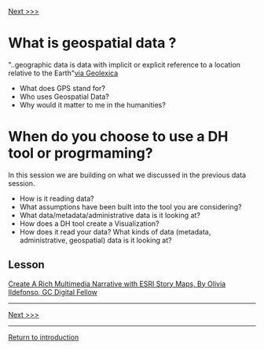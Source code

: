 [Next >>>](storymaps.md) 

# What is geospatial data ?
"..geographic data is data with implicit or explicit reference to a location relative to the Earth"[via Geolexica](https://www.geolexica.org/concepts/202/)
* What does GPS stand for?
* Who uses Geospatial Data?
* Why would it matter to me in the humanities?

# When do you choose to use a DH tool or progrmaming?
In this session we are building on what we discussed in the previous data session.
* How is it reading data? 
* What assumptions have been built into the tool you are considering?
* What data/metadata/administrative data is it looking at?  
* How does a DH tool create a Visualization? 
* How does it read your data? What kinds of data (metadata, administrative, geospatial) data is it looking at?  


## Lesson
[Create A Rich Multimedia Narrative with ESRI Story Maps, By Olivia Ildefonso, GC Digital Fellow](https://www.arcgis.com/apps/Cascade/index.html?appid=581c9883c9fa4bab8f8048eaa130a813) 


-----
[Next >>>](storymaps.md) 

-----
[Return to introduction](https://github.com/DHRISMU/geospatialdata)